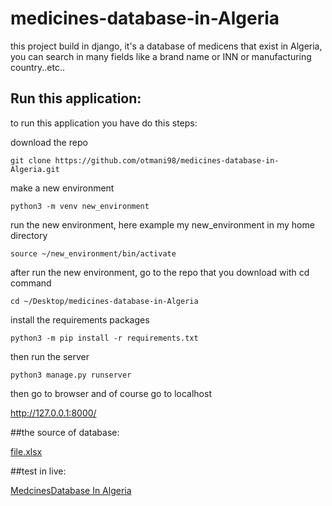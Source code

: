 # medicines-database-in-Algeria
this project build in django, it's a database of medicens that exist in Algeria, you can search in many fields like a brand name or INN or manufacturing country..etc..


## Run this application:
to run this application you have do this steps:

download the repo

`git clone https://github.com/otmani98/medicines-database-in-Algeria.git`

make a new environment

`python3 -m venv new_environment`

run the new environment, here example
my new_environment in my home directory

`source ~/new_environment/bin/activate`

after run the new environment, go to the repo that you download
with cd command

`cd ~/Desktop/medicines-database-in-Algeria`

install the requirements packages

`python3 -m pip install -r requirements.txt`

then run the server

`python3 manage.py runserver`

then go to browser and of course go to localhost

http://127.0.0.1:8000/


##the source of database:

[file.xlsx](https://www.miph.gov.dz/fr/wp-content/uploads/2022/12/NOMENCLATURE-NATIONALE-31-aout-2022.xlsx)


##test in live:

[MedcinesDatabase In Algeria](https://satosan.pythonanywhere.com)

